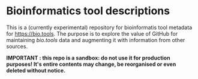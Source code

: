 # Bioinformatics tool descriptions
This is a (currently experimental) repository for bioinformatis tool metadata for https://bio.tools.  The purpose is to explore the value of GitHub for maintaining *bio.tools* data and augmenting it with information from other sources. 

**IMPORTANT : this repo is a sandbox: do not use it for production purposes!  It's entire contents may change, be reorganised or even deleted without notice.**
